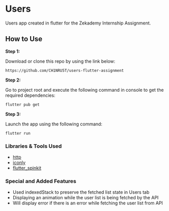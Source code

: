 # Users

Users app created in flutter for the Zekademy Internship Assignment.

## How to Use

**Step 1:**

Download or clone this repo by using the link below:

```
https://github.com/CH1NRU5T/users-flutter-assignment
```

**Step 2:**

Go to project root and execute the following command in console to get the required dependencies:

```
flutter pub get
```

**Step 3:**

Launch the app using the following command:

```
flutter run
```

### Libraries & Tools Used

- [http](https://pub.dev/packages/http)
- [iconly](https://pub.dev/packages/iconly)
- [flutter_spinkit](https://pub.dev/packages/flutter_spinkit)

### Special and Added Features

- Used indexedStack to preserve the fetched list state in Users tab
- Displaying an animation while the user list is being fetched by the API
- Will display error if there is an error while fetching the user list from API
